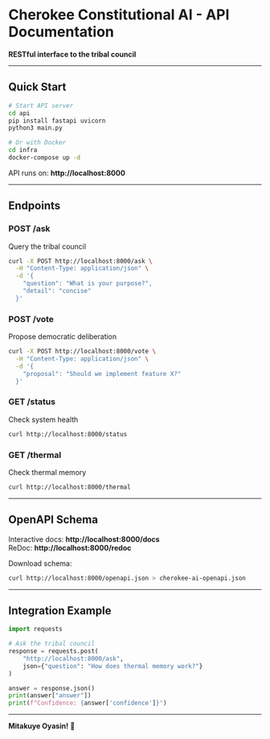 # Cherokee Constitutional AI - API Documentation

**RESTful interface to the tribal council**

---

## Quick Start

```bash
# Start API server
cd api
pip install fastapi uvicorn
python3 main.py

# Or with Docker
cd infra
docker-compose up -d
```

API runs on: **http://localhost:8000**

---

## Endpoints

### POST /ask
Query the tribal council

```bash
curl -X POST http://localhost:8000/ask \
  -H "Content-Type: application/json" \
  -d '{
    "question": "What is your purpose?",
    "detail": "concise"
  }'
```

### POST /vote
Propose democratic deliberation

```bash
curl -X POST http://localhost:8000/vote \
  -H "Content-Type: application/json" \
  -d '{
    "proposal": "Should we implement feature X?"
  }'
```

### GET /status
Check system health

```bash
curl http://localhost:8000/status
```

### GET /thermal
Check thermal memory

```bash
curl http://localhost:8000/thermal
```

---

## OpenAPI Schema

Interactive docs: **http://localhost:8000/docs**  
ReDoc: **http://localhost:8000/redoc**

Download schema:
```bash
curl http://localhost:8000/openapi.json > cherokee-ai-openapi.json
```

---

## Integration Example

```python
import requests

# Ask the tribal council
response = requests.post(
    "http://localhost:8000/ask",
    json={"question": "How does thermal memory work?"}
)

answer = response.json()
print(answer["answer"])
print(f"Confidence: {answer['confidence']}")
```

---

**Mitakuye Oyasin!** 🦅
